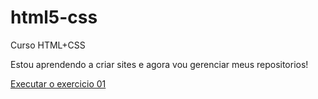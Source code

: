 # html5-css
Curso HTML+CSS


Estou aprendendo a criar sites e agora vou gerenciar meus repositorios!

<a href="https://github.com/EduadoVieira/html5-css/exercicios/ex1/index.html">Executar o exercicio 01<a>
